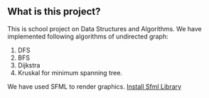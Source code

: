 ## What is this project?
This is school project on Data Structures and Algorithms. We have implemented following algorithms of undirected graph:
1) DFS 
2) BFS
3) Dijkstra 
4) Kruskal for minimum spanning tree.


We have used SFML to render graphics.
[Install Sfml Library](https://www.sfml-dev.org/files/SFML-2.5.1-linux-gcc-64-bit.tar.gz)

